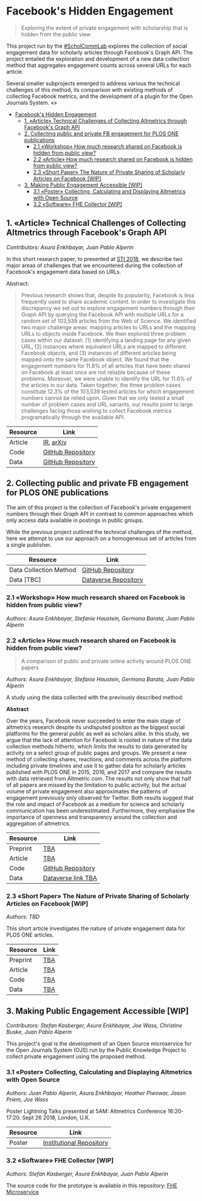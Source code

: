 # Facebook's Hidden Engagement

> Exploring the extent of private engagement with scholarship that is hidden from the public view

This project run by the [\#ScholCommLab](scholcommlab.ca) explores the collection of social engagement data for scholarly articles through Facebook's Graph API. The project entailed the exploration and development of a new data collection method that aggregates engagement counts across several URLs for each article.

Several smaller subprojects emerged to address various the technical challenges of this method, its comparison with existing methods of collecting Facebook metrics, and the development of a plugin for the Open Journals System.
«»
- [Facebook's Hidden Engagement](#facebooks-hidden-engagement)
  - [1. «Article» Technical Challenges of Collecting Altmetrics through Facebook's Graph API](#1-%c2%abarticle%c2%bb-technical-challenges-of-collecting-altmetrics-through-facebooks-graph-api)
  - [2. Collecting public and private FB engagement for PLOS ONE publications](#2-collecting-public-and-private-fb-engagement-for-plos-one-publications)
    - [2.1 «Workshop» How much research shared on Facebook is hidden from public view?](#21-%c2%abworkshop%c2%bb-how-much-research-shared-on-facebook-is-hidden-from-public-view)
    - [2.2 «Article» How much research shared on Facebook is hidden from public view?](#22-%c2%abarticle%c2%bb-how-much-research-shared-on-facebook-is-hidden-from-public-view)
    - [2.3 «Short Paper» The Nature of Private Sharing of Scholarly Articles on Facebook [WIP]](#23-%c2%abshort-paper%c2%bb-the-nature-of-private-sharing-of-scholarly-articles-on-facebook-wip)
  - [3. Making Public Engagement Accessible [WIP]](#3-making-public-engagement-accessible-wip)
    - [3.1 «Poster» Collecting, Calculating and Displaying Altmetrics with Open Source](#31-%c2%abposter%c2%bb-collecting-calculating-and-displaying-altmetrics-with-open-source)
    - [3.2 «Software» FHE Collector [WIP]](#32-%c2%absoftware%c2%bb-fhe-collector-wip)

## 1. «Article» Technical Challenges of Collecting Altmetrics through Facebook's Graph API

*Contributors: Asura Enkhbayar, Juan Pablo Alperin*

In this short research paper, to presented at [STI 2018](http://sti2018.cwts.nl/), we describe two major areas of challenges that we encountered during the collection of Facebook's engagement data based on URLs.

Abstract:

> Previous research shows that, despite its popularity, Facebook is less frequently used to share academic content. In order to investigate this discrepancy we set out to explore engagement numbers through their Graph API by querying the Facebook API with multiple URLs for a random set of 103,539 articles from the Web of Science. We identified two major challenge areas: mapping articles to URLs and the mapping URLs to objects inside Facebook. We then explored three problem cases within our dataset: (1) identifying a landing page for any given URL, (2) instances where equivalent URLs are mapped to different Facebook objects, and (3) instances of different articles being mapped onto the same Facebook object. We found that the engagement numbers for 11.8% of all articles that have been shared on Facebook at least once are not reliable because of these problems. Moreover, we were unable to identify the URL for 11.6% of the articles in our data. Taken together, the three problem cases constitute 12.3% of the 103,539 tested articles for which engagement numbers cannot be relied upon. Given that we only tested a small number of problem cases and URL variants, our results point to large challenges facing those wishing to collect Facebook metrics programatically through the available API.

| Resource | Link |
|-|-|
| Article | [IR](https://openaccess.leidenuniv.nl/handle/1887/65189), [arXiv](https://arxiv.org/abs/1809.01194) |
| Code | [GitHub Repository](https://github.com/ScholCommLab/fhe-technical-challenges)|
| Data | [GitHub Repository](https://github.com/ScholCommLab/fhe-technical-challenges) |

<!-- [![DOI](https://zenodo.org/badge/125935481.svg)](https://zenodo.org/badge/latestdoi/125935481) -->

## 2. Collecting public and private FB engagement for PLOS ONE publications

The aim of this project is the collection of Facebook's private engagement numbers through their Graph API in contrast to common approaches which only access data available in postings in public groups.

While the previous project outlined the technical challenges of the method, here we attempt to use our approach on a homogeneous set of articles from a single publisher.

| Resource | Link |
|-|-|
| Data Collection Method | [GitHub Repository](https://github.com/ScholCommLab/fhe-plos)|
| Data [TBC] | [Dataverse Repository]() |

### 2.1 «Workshop» How much research shared on Facebook is hidden from public view?

*Authors: Asura Enkhbayar, Stefanie Haustein, Germana Barata, Juan Pablo Alperin*



### 2.2 «Article» How much research shared on Facebook is hidden from public view?
> A comparison of public and private online activity around PLOS ONE papers

*Authors: Asura Enkhbayar, Stefanie Haustein, Germana Barata, Juan Pablo Alperin*

A study using the data collected with the previously described method:

**Abstract**

Over the years, Facebook never succeeded to enter the main stage of altmetrics research despite its undisputed position as the biggest social platforms for the general public as well as scholars alike. In this study, we argue that the lack of attention for Facebook is rooted in nature of the data collection methods hitherto, which limits the results to data generated by activity on a select group of public pages and groups. We present a new method of collecting shares, reactions, and comments across the platform including private timelines and use it to gather data for scholarly articles published with PLOS ONE in 2015, 2016, and 2017 and compare the results with data retrieved from Altmetric.com. The results not only show that half of all papers are missed by the limitation to public activity, but the actual volume of private engagement also approximates the patterns of engagement previously only observed for Twitter. Both results suggest that the role and impact of Facebook as a medium for science and scholarly communication has been underestimated. Furthermore, they emphasise the importance of openness and transparency around the collection and aggregation of altmetrics.

| Resource | Link |
|-|-|
| Preprint | [TBA]() |
| Article | [TBA]() |
| Code | [GitHub Repository](https://github.com/ScholCommLab/fhe-plos-paper)|
| Data | [Dataverse link TBA]() |

### 2.3 «Short Paper» The Nature of Private Sharing of Scholarly Articles on Facebook [WIP]

*Authors: TBD*

This short article investigates the nature of private engagement data for PLOS ONE articles.

| Resource | Link |
|-|-|
| Preprint | [TBA]() |
| Article | [TBA]() |
| Code | [TBA]()|
| Data | [TBA]() |

## 3. Making Public Engagement Accessible [WIP]

*Contributors: Stefan Kasberger, Asura Enkhbayar, Joe Wass, Christine Buske, Juan Pablo Alperin*

This project's goal is the development of an Open Source microservice for the Open Journals System (OJS) run by the Public Knowledge Project to collect private engagement using the proposed method.

### 3.1 «Poster» Collecting, Calculating and Displaying Altmetrics with Open Source

*Authors: Juan Pablo Alperin, Asura Enkhbayar, Heather Piwowar, Jason Priem, Joe Wass*

Poster Lightning Talks presented at 5AM: Altmetrics Conference 16:20-17:20. Sept 26 2018, London, U.K.

| Resource | Link |
|-|-|
| Poster | [Institutional Repository](http://summit.sfu.ca/item/18390) |

### 3.2 «Software» FHE Collector [WIP]

*Authors: Stefan Kasberger, Asura Enkhbayar, Juan Pablo Alperin*

The source code for the prototype is available in this repository: [FHE Microservice](https://github.com/ScholCommLab/fhe-collector)
